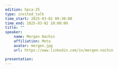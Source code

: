 ```yaml
---
edition: hpca-25
type: invited_talk
time_start: 2025-03-02 09:30:00
time_end: 2025-03-02 10:00:00
title: ""
speaker:
    name: Mergen Nachin 
    affiliation: Meta
    avatar: mergen.jpg  
    url: https://www.linkedin.com/in/mergen-nachin

presentation: 
---
```

